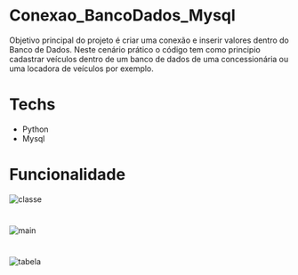 # Conexao_BancoDados_Mysql
 Objetivo principal do projeto é criar uma conexão e inserir valores dentro do Banco de Dados. 
 Neste cenário prático o código tem como principio cadastrar veículos dentro de um banco de dados de uma concessionária ou uma locadora de veículos por exemplo.

# Techs
- Python
- Mysql

# Funcionalidade

![classe](https://user-images.githubusercontent.com/106001465/180592555-9514271b-9907-49af-92c6-83b0e6b75f46.png)
#
![main](https://user-images.githubusercontent.com/106001465/180592560-b3eecfc3-ffb1-4989-8ba8-949547e09114.png)
#
![tabela](https://user-images.githubusercontent.com/106001465/180592564-6c502147-ea61-406f-bdcb-2458b3f4fad5.png)

